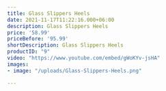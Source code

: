 ```yaml
---
title: Glass Slippers Heels
date: 2021-11-17T11:22:16.000+06:00
description: Glass Slippers Heels
price: '58.99'
priceBefore: '95.99'
shortDescription: Glass Slippers Heels
productID: "9"
video: "https://www.youtube.com/embed/gWoKYv-jsHA"
images:
- image: "/uploads/Glass-Slippers-Heels.png"

---
```

